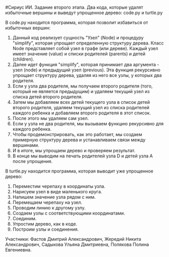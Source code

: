 #Сириус ИИ. Задание второго этапа.
Два кода, которые удалят избыточные вершины и выведут упрощенное дерево: code.py и turtle.py 

В code.py находится программа, которая позволит избавиться от избыточных вершин:

1) Данный код реализует сущность "Узел" (Node) и процедуру "simplify", которая упрощает определенную структуру дерева.
Класс Node представляет собой узел в графе (или дереве). Каждый узел имеет значение (value) и списки родителей (parents) и детей (children).
2) Далее идет функция "simplify", которая принимает два аргумента - узел (node) и предыдущий узел (previous). Эта функция рекурсивно упрощает структуру дерева, удаляя из него все узлы, у которых два родителя.
3) Если у узла два родителя, мы получаем второго родителя (того, который не является предыдущим) и удаляем текущий узел из списка детей второго родителя.
4) Затем мы добавляем всех детей текущего узла в список детей второго родителя, удаляем текущий узел из списка родителей каждого ребенка и добавляем второго родителя в этот список.
5) После этого мы удаляем сам узел.
6) Если у узла не два родителя, мы вызываем функцию рекурсивно для каждого ребенка.
7) Чтобы продемонстрировать, как это работает, мы создаем примерную структуру дерева и устанавливаем связи между вершинами.
8) И в итоге, мы упрощаем дерево и проверяем результат.
9) В конце мы выводим на печать родителей узла D и детей узла A после упрощения.


В turtle.py находится программа, которая выводит уже упрощенное дерево:

1) Переместим черепаху в координаты узла.
2) Нарисуем узел в виде маленького круга.
3) Напишем значение узла рядом с ним.
4) Перемещаем черепаху на узел.
5) Проводим линию к другому узлу.
6) Создаем узлы с соответствующими координатами.
7) Соединим.
8) Упростим дерево, как в коде.
9) Построим узлы и соединения.



Участники:
Фастов Дмитрий Александрович,
Жередий Никита Александрович,
Садыкова Ульяна Дмитриевна, 
Полякова Полина Евгениевна.



